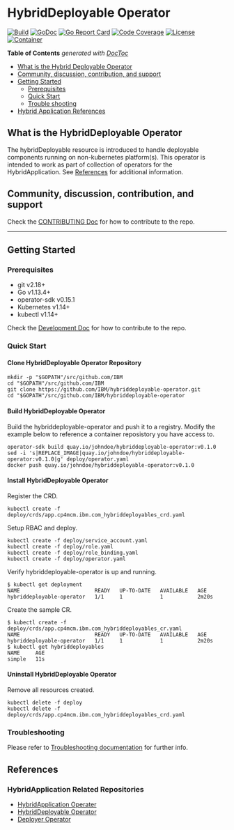 # HybridDeployable Operator

[![Build](http://prow.purple-chesterfield.com/badge.svg?jobs=images-hybriddeployable-operator-amd64-postsubmit)](http://http://prow.purple-chesterfield.com/?job=images-hybriddeployable-operator-amd64-postsubmit)
[![GoDoc](https://godoc.org/github.com/IBM/deployer-operator?status.svg)](https://godoc.org/github.com/IBM/deployer-operator)
[![Go Report Card](https://goreportcard.com/badge/github.com/IBM/hybriddeployable-operator)](https://goreportcard.com/report/github.com/IBM/hybriddeployable-operator)
[![Code Coverage](https://codecov.io/gh/IBM/hybriddeployable-operator/branch/master/graphs/badge.svg?branch=master)](https://codecov.io/gh/IBM/hybriddeployable-operator?branch=master)
[![License](https://img.shields.io/:license-apache-blue.svg)](http://www.apache.org/licenses/LICENSE-2.0.html)
[![Container](https://quay.io/repository/multicloudlab/hybriddeployable-operator/status)](https://quay.io/repository/multicloudlab/hybriddeployable-operator?tab=tags)

<!-- START doctoc generated TOC please keep comment here to allow auto update -->
<!-- DON'T EDIT THIS SECTION, INSTEAD RE-RUN doctoc TO UPDATE -->
**Table of Contents**  *generated with [DocToc](https://github.com/thlorenz/doctoc)*

- [What is the Hybrid Deployable Operator](#what-is-the-hybrid-deployable-operator)
- [Community, discussion, contribution, and support](#community-discussion-contribution-and-support)
- [Getting Started](#getting-started)
    - [Prerequisites](#prerequisites)
    - [Quick Start](#quick-start)
    - [Trouble shooting](#trouble-shooting)
- [Hybrid Application References](#hybrid-application-references)

<!-- END doctoc generated TOC please keep comment here to allow auto update -->

## What is the HybridDeployable Operator

The hybridDeployable resource is introduced to handle deployable components running on non-kubernetes platform(s). This operator is intended to work as part of collection of operators for the HybridApplication.  See [References](#hybridApplication-references) for additional information.

## Community, discussion, contribution, and support

Check the [CONTRIBUTING Doc](CONTRIBUTING.md) for how to contribute to the repo.

------

## Getting Started

### Prerequisites

- git v2.18+
- Go v1.13.4+
- operator-sdk v0.15.1
- Kubernetes v1.14+
- kubectl v1.14+

Check the [Development Doc](docs/development.md) for how to contribute to the repo.

### Quick Start

#### Clone HybridDeployable Operator Repository

```shell
mkdir -p "$GOPATH"/src/github.com/IBM
cd "$GOPATH"/src/github.com/IBM
git clone https://github.com/IBM/hybriddeployable-operator.git
cd "$GOPATH"/src/github.com/IBM/hybriddeployable-operator
```

#### Build HybridDeployable Operator

Build the hybriddeployable-operator and push it to a registry.  Modify the example below to reference a container reposistory you have access to.

```shell
operator-sdk build quay.io/johndoe/hybriddeployable-operator:v0.1.0
sed -i 's|REPLACE_IMAGE|quay.io/johndoe/hybriddeployable-operator:v0.1.0|g' deploy/operator.yaml
docker push quay.io/johndoe/hybriddeployable-operator:v0.1.0
```

#### Install HybridDeployable Operator

Register the CRD.

```shell
kubectl create -f deploy/crds/app.cp4mcm.ibm.com_hybriddeployables_crd.yaml
```

Setup RBAC and deploy.

```shell
kubectl create -f deploy/service_account.yaml
kubectl create -f deploy/role.yaml
kubectl create -f deploy/role_binding.yaml
kubectl create -f deploy/operator.yaml
```

Verify hybriddeployable-operator is up and running.

```shell
$ kubectl get deployment
NAME                        READY   UP-TO-DATE   AVAILABLE   AGE
hybriddeployable-operator   1/1     1            1           2m20s
```

Create the sample CR.

```shell
$ kubectl create -f deploy/crds/app.cp4mcm.ibm.com_hybriddeployables_cr.yaml
NAME                        READY   UP-TO-DATE   AVAILABLE   AGE
hybriddeployable-operator   1/1     1            1           2m20s
$ kubectl get hybriddeployables
NAME     AGE
simple   11s
```

#### Uninstall HybridDeployable Operator

Remove all resources created.

```shell
kubectl delete -f deploy
kubectl delete -f deploy/crds/app.cp4mcm.ibm.com_hybriddeployables_crd.yaml
```

### Troubleshooting

Please refer to [Troubleshooting documentation](docs/trouble_shooting.md) for further info.

## References

### HybridApplication Related Repositories

- [HybridApplication Operater](https://github.com/IBM/hybridapplication-operator)
- [HybridDeployable Operator](https://github.com/IBM/hybriddeployable-operator)
- [Deployer Operator](https://github.com/IBM/deployer-operator)

